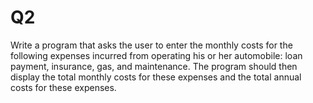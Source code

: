# Q2

Write a program that asks the user to enter the monthly costs for the following expenses incurred from operating his or her automobile: loan payment, insurance, gas, and maintenance. The program should then display the total monthly costs for these expenses and the total annual costs for these expenses.
